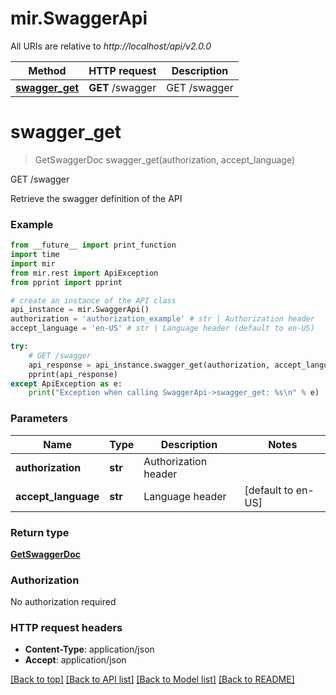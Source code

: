 # mir.SwaggerApi

All URIs are relative to *http://localhost/api/v2.0.0*

Method | HTTP request | Description
------------- | ------------- | -------------
[**swagger_get**](SwaggerApi.md#swagger_get) | **GET** /swagger | GET /swagger


# **swagger_get**
> GetSwaggerDoc swagger_get(authorization, accept_language)

GET /swagger

Retrieve the swagger definition of the API

### Example
```python
from __future__ import print_function
import time
import mir
from mir.rest import ApiException
from pprint import pprint

# create an instance of the API class
api_instance = mir.SwaggerApi()
authorization = 'authorization_example' # str | Authorization header
accept_language = 'en-US' # str | Language header (default to en-US)

try:
    # GET /swagger
    api_response = api_instance.swagger_get(authorization, accept_language)
    pprint(api_response)
except ApiException as e:
    print("Exception when calling SwaggerApi->swagger_get: %s\n" % e)
```

### Parameters

Name | Type | Description  | Notes
------------- | ------------- | ------------- | -------------
 **authorization** | **str**| Authorization header | 
 **accept_language** | **str**| Language header | [default to en-US]

### Return type

[**GetSwaggerDoc**](GetSwaggerDoc.md)

### Authorization

No authorization required

### HTTP request headers

 - **Content-Type**: application/json
 - **Accept**: application/json

[[Back to top]](#) [[Back to API list]](../README.md#documentation-for-api-endpoints) [[Back to Model list]](../README.md#documentation-for-models) [[Back to README]](../README.md)

